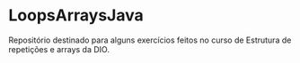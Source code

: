 # LoopsArraysJava
Repositório destinado para alguns exercícios feitos no curso de Estrutura de repetições e arrays da DIO.
